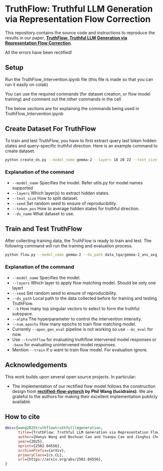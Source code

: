 # TruthFlow: Truthful LLM Generation via Representation Flow Correction

This repository contains the source code and instructions to reproduce the results in our paper, **[TruthFlow: Truthful LLM Generation via Representation Flow Correction](https://arxiv.org/pdf/2502.04556)**.

All the errors have been rectified!

## Setup
Run the TruthFlow_Intervention.ipynb file (this file is made so that you can run it easily on colab)

You can use the required commands (for dataset creation, or flow model training) and comment out the other commands in the cell

The below sections are for explaining the commands being used in TruthFlow_Intervention.ipynb

## Create Dataset For TruthFlow
To train and test TruthFlow, you have to first extract query last token hidden states and query-specific truthful direction.
Here is an example command to create dataset.
```bash
python create_ds.py --model_name gemma-2 --layers 18 20 22 --test_size 0.5 --seed 0 --token_pos ans_avg --ds_name tqa
```
### Explanation of the command
* ``--model_name`` Specifies the model. Refer utils.py for model names supported
* ``--layers`` Which layer(s) to extract hidden states.
* ``--test_size`` How to split dataset.
* ``--seed`` Set random seed to ensure of reproducibility.
* ``--token_pos`` How to average hidden states for truthful direction.
* ``--ds_name`` What dataset to use.

## Train and Test TruthFlow

After collecting training data, the TruthFlow is ready to train and test. The following command will run the training and evaluation process.
```bash
python flow.py --model_name gemma-2 --ds_path data_tqa/gemma-2_ans_avg_seed0_testsize0.5_layers_18_20_22 --layers 20 --seed 0 --truthflow --mc_eval --k 20 --alpha 1.5 --train --num_epochs 40
```
### Explanation of the command
* ``--model_name`` Specifies the model.
* ``--layers`` Which layer to apply flow matching model. Should be only one layer!
* ``--seed`` Set random seed to ensure of reproducibility.
* ``--ds_path`` Local path to the data collected before for training and testing TruthFlow.
* ``--k`` How many top singular vectors to select to form the truthful subspace.
* ``--alpha`` The hyperparameter to control the intervention intensity. 
* ``--num_epochs`` How many epochs to train flow matching model.
* Currently ``--open_gen_eval`` pipeline is not working so use ``--mc_eval`` for now.
* Use ``--truthflow`` for evaluating truthflow intervened model responses or ``-base`` for evaluating unintervened model responses.
* Mention ``--train`` if u want to train flow model. For evaluation ignore.

## Acknowledgements

This work builds upon several open source projects. In particular:

- The implementation of our rectified flow model follows the construction design from **[rectified-flow-pytorch](https://github.com/lucidrains/rectified-flow-pytorch) by Phil Wang (lucidrains)**. We are grateful to the authors for making their excellent implementation publicly available.


## How to cite
```bibtex
@misc{wang2025truthflowtruthfulllmgeneration,
      title={TruthFlow: Truthful LLM Generation via Representation Flow Correction}, 
      author={Hanyu Wang and Bochuan Cao and Yuanpu Cao and Jinghui Chen},
      year={2025},
      eprint={2502.04556},
      archivePrefix={arXiv},
      primaryClass={cs.CL},
      url={https://arxiv.org/abs/2502.04556}, 
}

```
